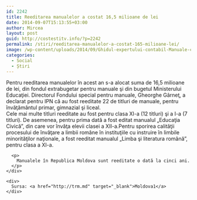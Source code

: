 ```yaml
---
id: 2242
title: Reeditarea manualelor a costat 16,5 milioane de lei
date: 2014-09-07T15:13:55+03:00
author: Mircea
layout: post
guid: http://costestitv.info/?p=2242
permalink: /stiri/reeditarea-manualelor-a-costat-165-milioane-lei/
image: /wp-content/uploads/2014/09/Ghidul-expertului-contabil-Manuale-care-nu-trebuie-sa-ti-lipseasca-din-biblioteca.jpg
categories:
  - Social
  - Știri
---
```

<div class="lbr_2d lpad20">
  <span class="c2d size14">Pentru reeditarea manualelor în acest an s-a alocat suma de 16,5 milioane de lei, din fondul extrabugetar pentru manuale şi din bugetul Ministerului Educaţiei. Directorul Fondului special pentru manuale, Gheorghe Gârneţ, a declarat pentru IPN că au fost reeditate 22 de titluri de manuale, pentru învăţământul primar, gimnazial şi liceal.</span>
</div>

<!--more-->

<div class="bpad10 tpad20">
  <div id="txtBlock" class="size14">
    <div>
      Cele mai multe titluri reeditate au fost pentru clasa XI-a (12 titluri) şi a I-a (7 titluri). De asemenea, pentru prima dată a fost editat manualul „Educaţia Civică”, din care vor învăţa elevii clasei a XII-a.Pentru sporirea calităţii procesului de învăţare a limbii române în instituţiile cu instruire în limbile minorităţilor naţionale, a fost reeditat manualul „Limba şi literatura română”, pentru clasa a XI-a.</p> 
      
      <p>
        Manualele în Republica Moldova sunt reeditate o dată la cinci ani.
      </p>
    </div>
    
    <div>
      Sursa: <a href="http://trm.md" target="_blank">Moldova1</a>
    </div>
  </div>
</div>

&nbsp;